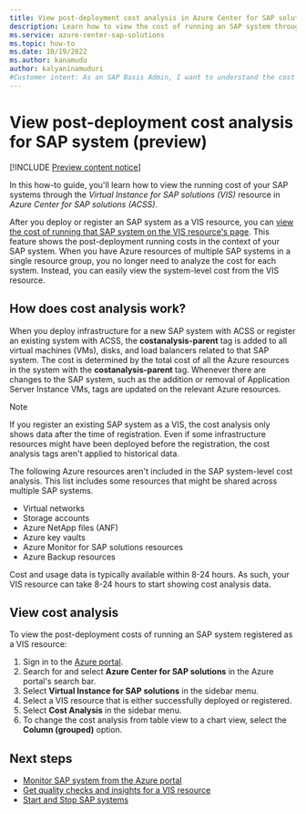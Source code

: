 ```yaml
---
title: View post-deployment cost analysis in Azure Center for SAP solutions (preview)
description: Learn how to view the cost of running an SAP system through the Virtual Instance for SAP solutions (VIS) resource in Azure Center for SAP solutions (ACSS).
ms.service: azure-center-sap-solutions
ms.topic: how-to
ms.date: 10/19/2022
ms.author: kanamudu
author: kalyaninamuduri
#Customer intent: As an SAP Basis Admin, I want to understand the cost incurred for running SAP systems on Azure.
---
```


# View post-deployment cost analysis for SAP system (preview)

[!INCLUDE [Preview content notice](./includes/preview.md)]

In this how-to guide, you'll learn how to view the running cost of your SAP systems through the *Virtual Instance for SAP solutions (VIS)* resource in *Azure Center for SAP solutions (ACSS)*. 

After you deploy or register an SAP system as a VIS resource, you can [view the cost of running that SAP system on the VIS resource's page](#view-cost-analysis). This feature shows the post-deployment running costs in the context of your SAP system. When you have Azure resources of multiple SAP systems in a single resource group, you no longer need to analyze the cost for each system. Instead, you can easily view the system-level cost from the VIS resource. 

## How does cost analysis work?

When you deploy infrastructure for a new SAP system with ACSS or register an existing system with ACSS, the **costanalysis-parent** tag is added to all virtual machines (VMs), disks, and load balancers related to that SAP system. The cost is determined by the total cost of all the Azure resources in the system with the **costanalysis-parent** tag. 
Whenever there are changes to the SAP system, such as the addition or removal of Application Server Instance VMs, tags are updated on the relevant Azure resources.

> [!NOTE]
> If you register an existing SAP system as a VIS, the cost analysis only shows data after the time of registration. Even if some infrastructure resources might have been deployed before the registration, the cost analysis tags aren't applied to historical data.

The following Azure resources aren't included in the SAP system-level cost analysis. This list includes some resources that might be shared across multiple SAP systems.

- Virtual networks
- Storage accounts
- Azure NetApp files (ANF)
- Azure key vaults
- Azure Monitor for SAP solutions resources
- Azure Backup resources

Cost and usage data is typically available within 8-24 hours. As such, your VIS resource can take 8-24 hours to start showing cost analysis data.

## View cost analysis

To view the post-deployment costs of running an SAP system registered as a VIS resource:

1. Sign in to the [Azure portal](https://portal.azure.com).
1. Search for and select **Azure Center for SAP solutions** in the Azure portal's search bar.
1. Select **Virtual Instance for SAP solutions** in the sidebar menu.
1. Select a VIS resource that is either successfully deployed or registered.
1. Select **Cost Analysis** in the sidebar menu.
1. To change the cost analysis from table view to a chart view, select the **Column (grouped)** option.

## Next steps

- [Monitor SAP system from the Azure portal](monitor-portal.md)
- [Get quality checks and insights for a VIS resource](get-quality-checks-insights.md)
- [Start and Stop SAP systems](start-stop-sap-systems.md)